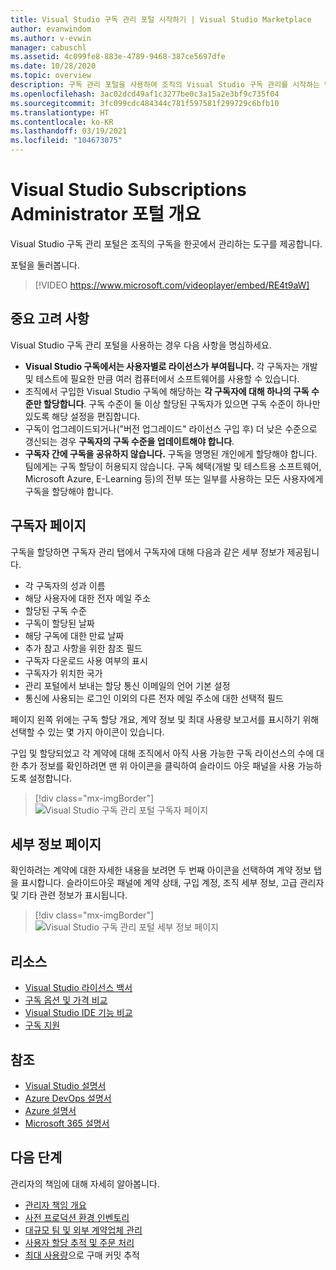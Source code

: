 ```yaml
---
title: Visual Studio 구독 관리 포털 시작하기 | Visual Studio Marketplace
author: evanwindom
ms.author: v-evwin
manager: cabuschl
ms.assetid: 4c099fe8-883e-4789-9468-387ce5697dfe
ms.date: 10/28/2020
ms.topic: overview
description: 구독 관리 포털을 사용하여 조직의 Visual Studio 구독 관리를 시작하는 방법을 알아봅니다.
ms.openlocfilehash: 3ac02dcd49af1c3277be0c3a15a2e3bf9c735f04
ms.sourcegitcommit: 3fc099cdc484344c781f597581f299729c6bfb10
ms.translationtype: HT
ms.contentlocale: ko-KR
ms.lasthandoff: 03/19/2021
ms.locfileid: "104673075"
---
```

# <a name="overview-of-the-visual-studio-subscriptions-administrator-portal"></a>Visual Studio Subscriptions Administrator 포털 개요

Visual Studio 구독 관리 포털은 조직의 구독을 한곳에서 관리하는 도구를 제공합니다. 

포털을 둘러봅니다.

> [!VIDEO https://www.microsoft.com/videoplayer/embed/RE4t9aW]

## <a name="important-considerations"></a>중요 고려 사항
Visual Studio 구독 관리 포털을 사용하는 경우 다음 사항을 명심하세요.
- **Visual Studio 구독에서는 사용자별로 라이선스가 부여됩니다.** 각 구독자는 개발 및 테스트에 필요한 만큼 여러 컴퓨터에서 소프트웨어를 사용할 수 있습니다.
- 조직에서 구입한 Visual Studio 구독에 해당하는 **각 구독자에 대해 하나의 구독 수준만 할당합니다**. 구독 수준이 둘 이상 할당된 구독자가 있으면 구독 수준이 하나만 있도록 해당 설정을 편집합니다.
- 구독이 업그레이드되거나("버전 업그레이드" 라이선스 구입 후) 더 낮은 수준으로 갱신되는 경우 **구독자의 구독 수준을 업데이트해야 합니다**.
- **구독자 간에 구독을 공유하지 않습니다.** 구독을 명명된 개인에게 할당해야 합니다.  팀에게는 구독 할당이 허용되지 않습니다.  구독 혜택(개발 및 테스트용 소프트웨어, Microsoft Azure, E-Learning 등)의 전부 또는 일부를 사용하는 모든 사용자에게 구독을 할당해야 합니다.

## <a name="the-subscribers-page"></a>구독자 페이지
구독을 할당하면 구독자 관리 탭에서 구독자에 대해 다음과 같은 세부 정보가 제공됩니다.
- 각 구독자의 성과 이름
- 해당 사용자에 대한 전자 메일 주소
- 할당된 구독 수준
- 구독이 할당된 날짜
- 해당 구독에 대한 만료 날짜
- 추가 참고 사항을 위한 참조 필드
- 구독자 다운로드 사용 여부의 표시
- 구독자가 위치한 국가
- 관리 포털에서 보내는 할당 통신 이메일의 언어 기본 설정
- 통신에 사용되는 로그인 이외의 다른 전자 메일 주소에 대한 선택적 필드

페이지 왼쪽 위에는 구독 할당 개요, 계약 정보 및 최대 사용량 보고서를 표시하기 위해 선택할 수 있는 몇 가지 아이콘이 있습니다.

구입 및 할당되었고 각 계약에 대해 조직에서 아직 사용 가능한 구독 라이선스의 수에 대한 추가 정보를 확인하려면 맨 위 아이콘을 클릭하여 슬라이드 아웃 패널을 사용 가능하도록 설정합니다.
> [!div class="mx-imgBorder"]
> ![Visual Studio 구독 관리 포털 구독자 페이지](_img/using-admin-portal/subscribers-page.png "구독 페이지에는 유형별 구독 수가 표시됩니다.")

## <a name="the-details-page"></a>세부 정보 페이지
확인하려는 계약에 대한 자세한 내용을 보려면 두 번째 아이콘을 선택하여 계약 정보 탭을 표시합니다. 슬라이드아웃 패널에 계약 상태, 구입 계정, 조직 세부 정보, 고급 관리자 및 기타 관련 정보가 표시됩니다.
> [!div class="mx-imgBorder"]
> ![Visual Studio 구독 관리 포털 세부 정보 페이지](_img/using-admin-portal/details-page.png "세부 정보 페이지에는 슈퍼 관리자의 이름을 포함하여 계약에 대한 정보가 표시됩니다.")

## <a name="resources"></a>리소스
- [Visual Studio 라이선스 백서](https://visualstudio.microsoft.com/wp-content/uploads/2019/06/Visual-Studio-Licensing-Whitepaper-May-2019.pdf)
- [구독 옵션 및 가격 비교](https://visualstudio.microsoft.com/vs/pricing)
- [Visual Studio IDE 기능 비교](https://visualstudio.microsoft.com/vs/compare)
- [구독 지원](https://visualstudio.microsoft.com/subscriptions/support/)

## <a name="see-also"></a>참조
- [Visual Studio 설명서](/visualstudio/)
- [Azure DevOps 설명서](/azure/devops/)
- [Azure 설명서](/azure/)
- [Microsoft 365 설명서](/microsoft-365/)

## <a name="next-steps"></a>다음 단계
관리자의 책임에 대해 자세히 알아봅니다.
- [관리자 책임 개요](admin-responsibilities.md)
- [사전 프로덕션 환경 인벤토리](admin-inventory.md)
- [대규모 팀 및 외부 계약업체 관리](manage-teams.md)
- [사용자 할당 추적 및 주문 처리](assignments-orders.md)
- [최대 사용량](maximum-usage.md)으로 구매 커밋 추적
